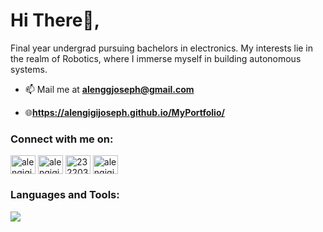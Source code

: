<h1 align="left">Hi There👋,</h1>
<p align="left">Final year undergrad pursuing bachelors in electronics. My interests lie in the realm of Robotics, where I immerse myself in building autonomous systems.</p>

- 📫 Mail me at
**alenggjoseph@gmail.com**

- 🌐**https://alengigijoseph.github.io/MyPortfolio/**

<h3 align="left">Connect with me on:</h3>
<p align="left">
<a href="https://twitter.com/alengigi" target="blank"><img align="center" src="https://raw.githubusercontent.com/rahuldkjain/github-profile-readme-generator/master/src/images/icons/Social/twitter.svg" alt="alengigi" height="30" width="40" /></a>
<a href="https://linkedin.com/in/alengigi" target="blank"><img align="center" src="https://raw.githubusercontent.com/rahuldkjain/github-profile-readme-generator/master/src/images/icons/Social/linked-in-alt.svg" alt="alengigi" height="30" width="40" /></a>
<a href="https://stackoverflow.com/users/23220363" target="blank"><img align="center" src="https://raw.githubusercontent.com/rahuldkjain/github-profile-readme-generator/master/src/images/icons/Social/stack-overflow.svg" alt="23220363" height="30" width="40" /></a>
<a href="https://dribbble.com/alengigi" target="blank"><img align="center" src="https://raw.githubusercontent.com/rahuldkjain/github-profile-readme-generator/master/src/images/icons/Social/dribbble.svg" alt="alengigi" height="30" width="40" /></a>
</p>

<h3 align="left">Languages and Tools:</h3>
<p >
  <a href="https://skillicons.dev">
    <img src="https://skillicons.dev/icons?i=ros,qt,cmake,docker,raspberrypi,linux,bash,c,cpp,py,anaconda,pytorch,tensorflow,opencv,arduino,matlab,androidstudio,gradle,kotlin,java,js,html,nodejs,mongodb,firebase,aws,vscode,postman,stackoverflow,git,github,figma,autocad" />
  </a>
</p>
<p><b></b></p>

